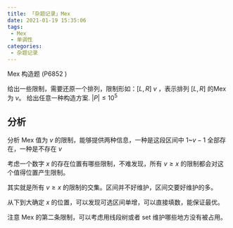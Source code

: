 ```yaml
---
title: 「杂题记录」Mex
date: 2021-01-19 15:35:06
tags:
 - Mex
 - 单调性
categories:
 - 杂题记录
---
```



Mex 构造题 (P6852 )


给出一些限制，需要还原一个排列，限制形如：$[L, R]$  $v$ ，表示排列 $[L, R]$ 的Mex 为 $v$。 给出任意一种构造方案. $|P|\le 10^5$
<!-- more -->
## 分析

分析 Mex 值为 $v$ 的限制，能够提供两种信息，一种是这段区间中 $1$~$v - 1$  全部存在，一种是不存在 $v$

 考虑一个数字 $x$ 的存在位置有哪些限制，不难发现，所有 $v\ge x$ 的限制都会对这个值得位置产生限制。

其实就是所有 $v\ge x$ 的限制的交集。区间并不好维护，区间交要好维护的多。

从下到大确定 $x$ 的位置，可以发现可选区间单增，可以直接填数，能保证最优。 

注意 Mex 的第二条限制，可以考虑用线段树或者 set 维护哪些地方没有被占用。